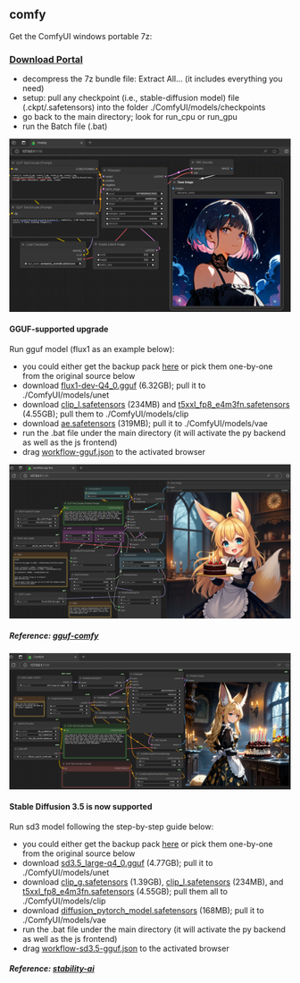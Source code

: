 ## comfy
Get the ComfyUI windows portable 7z:
### [Download Portal](https://github.com/calcuis/comfy/releases/download/0.0.3/ComfyUI_GGUF_windows_portable.7z)
- decompress the 7z bundle file: Extract All... (it includes everything you need)
- setup: pull any checkpoint (i.e., stable-diffusion model) file (.ckpt/.safetensors) into the folder ./ComfyUI/models/checkpoints
- go back to the main directory; look for run_cpu or run_gpu
- run the Batch file (.bat)

![screenshot](comfy.png)

#### GGUF-supported upgrade
Run gguf model (flux1 as an example below):
- you could either get the backup pack [here](https://huggingface.co/calcuis/flux1-gguf/tree/main) or pick them one-by-one from the original source below
- download [flux1-dev-Q4_0.gguf](https://huggingface.co/city96/FLUX.1-dev-gguf/blob/main/flux1-dev-Q4_0.gguf) (6.32GB); pull it to ./ComfyUI/models/unet
- download [clip_l.safetensors](https://huggingface.co/comfyanonymous/flux_text_encoders/blob/main/clip_l.safetensors) (234MB) and [t5xxl_fp8_e4m3fn.safetensors](https://huggingface.co/comfyanonymous/flux_text_encoders/blob/main/t5xxl_fp8_e4m3fn.safetensors) (4.55GB); pull them to ./ComfyUI/models/clip
- download [ae.safetensors](https://huggingface.co/black-forest-labs/FLUX.1-schnell/blob/main/ae.safetensors) (319MB); pull it to ./ComfyUI/models/vae
- run the .bat file under the main directory (it will activate the py backend as well as the js frontend)
- drag [workflow-gguf.json](https://github.com/calcuis/comfy/blob/main/workflow-gguf.json) to the activated browser

![screenshot](https://raw.githubusercontent.com/calcuis/gguf-comfy/master/gguf.png)
##### Reference: [gguf-comfy](https://github.com/calcuis/gguf-comfy)

![screenshot](sd3.png)
#### Stable Diffusion 3.5 is now supported

Run sd3 model following the step-by-step guide below:
- you could either get the backup pack [here](https://huggingface.co/calcuis/sd3.5-large-gguf/tree/main) or pick them one-by-one from the original source below
- download [sd3.5_large-q4_0.gguf](https://huggingface.co/calcuis/sd3.5-large-gguf/blob/main/sd3.5_large-q4_0.gguf) (4.77GB); pull it to ./ComfyUI/models/unet
- download [clip_g.safetensors](https://huggingface.co/stabilityai/stable-diffusion-3.5-large/blob/main/text_encoders/clip_g.safetensors) (1.39GB),  [clip_l.safetensors](https://huggingface.co/comfyanonymous/flux_text_encoders/blob/main/clip_l.safetensors) (234MB), and [t5xxl_fp8_e4m3fn.safetensors](https://huggingface.co/comfyanonymous/flux_text_encoders/blob/main/t5xxl_fp8_e4m3fn.safetensors) (4.55GB); pull them all to ./ComfyUI/models/clip
- download [diffusion_pytorch_model.safetensors](https://huggingface.co/stabilityai/stable-diffusion-3.5-large/blob/main/vae/diffusion_pytorch_model.safetensors) (168MB); pull it to ./ComfyUI/models/vae
- run the .bat file under the main directory (it will activate the py backend as well as the js frontend)
- drag [workflow-sd3.5-gguf.json](https://github.com/calcuis/comfy/blob/main/workflow-sd3.5-gguf.json) to the activated browser

##### Reference: [stability-ai](https://github.com/Stability-AI/sd3.5)
